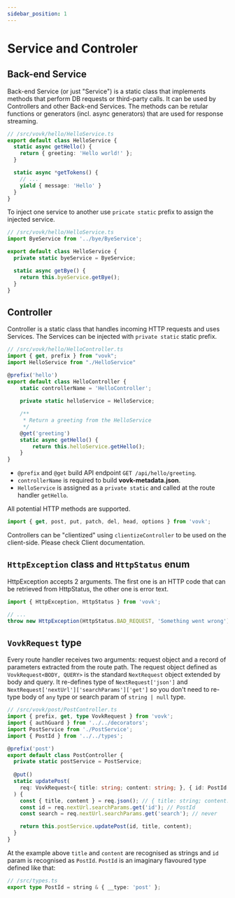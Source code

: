 ```yaml
---
sidebar_position: 1
---
```


# Service and Controler

## Back-end Service 

Back-end Service (or just "Service") is a static class that implements methods that perform DB requests or third-party calls. It can be used by Controllers and other Back-end Services. The methods can be retular functions or generators (incl. async generators) that are used for response streaming.


```ts
// /src/vovk/hello/HelloService.ts
export default class HelloService {
  static async getHello() {
    return { greeting: 'Hello world!' };
  }

  static async *getTokens() {
    // ...
    yield { message: 'Hello' }
  }
}
```

To inject one service to another use `pricate static` prefix to assign the injected service.


```ts
// /src/vovk/hello/HelloService.ts
import ByeService from '../bye/ByeService';

export default class HelloService {
  private static byeService = ByeService;

  static async getBye() {
    return this.byeService.getBye();
  }
}
```

## Controller

Controller is a static class that handles incoming HTTP requests and uses Services. The Services can be injected with `private static` static prefix.

```ts
// /src/vovk/hello/HelloController.ts
import { get, prefix } from "vovk";
import HelloService from "./HelloService"

@prefix('hello')
export default class HelloController {
    static controllerName = 'HelloController';
    
    private static helloService = HelloService;

    /**
     * Return a greeting from the HelloService
     */
    @get('greeting')
    static async getHello() {
        return this.helloService.getHello();
    }
}
```

- `@prefix` and `@get` build API endpoint `GET /api/hello/greeting`.
- `controllerName` is required to build **vovk-metadata.json**.
- `HelloService` is assigned as a `private static` and called at the route handler `getHello`.

All potential HTTP methods are supported.

```ts
import { get, post, put, patch, del, head, options } from 'vovk';
```

Controllers can be "clientized" using `clientizeController` to be used on the client-side. Please check Client documentation.

## `HttpException` class and `HttpStatus` enum

HttpException accepts 2 arguments. The first one is an HTTP code that can be retrieved from HttpStatus, the other one is error text.
```ts
import { HttpException, HttpStatus } from 'vovk';

// ...
throw new HttpException(HttpStatus.BAD_REQUEST, 'Something went wrong');
```

## `VovkRequest` type

Every route handler receives two arguments: request object and a record of parameters extracted from the route path. The request object defined as `VovkRequest<BODY, QUERY>` is the standard `NextRequest` object extended by body and query. It re-defines type of `NextRequest['json']` and `NextRequest['nextUrl']['searchParams']['get']` so you don't need to re-type body of `any` type or search param of `string | null` type.

```ts
// /src/vovk/post/PostController.ts
import { prefix, get, type VovkRequest } from 'vovk';
import { authGuard } from '../../decorators';
import PostService from './PostService';
import { PostId } from '../../types';

@prefix('post')
export default class PostController {
  private static postService = PostService;
  
  @put()
  static updatePost(
    req: VovkRequest<{ title: string; content: string; }, { id: PostId }>, 
  ) {
    const { title, content } = req.json(); // { title: string; content: string; }
    const id = req.nextUrl.searchParams.get('id'); // PostId
    const search = req.nextUrl.searchParams.get('search'); // never

    return this.postService.updatePost(id, title, content);
  }
}
```

At the example above `title` and `content` are recognised as strings and `id` param is recognised as `PostId`. `PostId` is an imaginary flavoured type defined like that:

```ts
// /src/types.ts
export type PostId = string & { __type: 'post' };
```